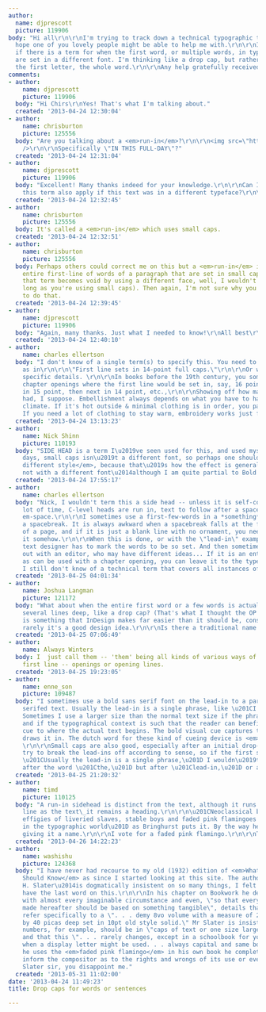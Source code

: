 ```yaml
---
author:
  name: djprescott
  picture: 119906
body: "Hi all\r\n\r\nI'm trying to track down a technical typographic term, that I
  hope one of you lovely people might be able to help me with.\r\n\r\nI'm wondering
  if there is a term for when the first word, or multiple words, in typeset paragraph
  are set in a different font. I'm thinking like a drop cap, but rather than just
  the first letter, the whole word.\r\n\r\nAny help gratefully received.\r\n\r\nThanks\r\nDan\r\n"
comments:
- author:
    name: djprescott
    picture: 119906
  body: "Hi Chirs\r\nYes! That's what I'm talking about."
  created: '2013-04-24 12:30:04'
- author:
    name: chrisburton
    picture: 125556
  body: "Are you talking about a <em>run-in</em>?\r\n\r\n<img src=\"http://f.cl.ly/items/0x1F0K0o0M2F1h3Q3V1t/Image%202013-04-24%20at%207.26.26%20AM.png\"
    />\r\n\r\nSpecifically \"IN THIS FULL-DAY\"?"
  created: '2013-04-24 12:31:04'
- author:
    name: djprescott
    picture: 119906
  body: "Excellent! Many thanks indeed for your knowledge.\r\n\r\nCan I ask, would
    this term also apply if this text was in a different typeface?\r\n\r\n\r\n"
  created: '2013-04-24 12:32:45'
- author:
    name: chrisburton
    picture: 125556
  body: It's called a <em>run-in</em> which uses small caps.
  created: '2013-04-24 12:32:51'
- author:
    name: chrisburton
    picture: 125556
  body: Perhaps others could correct me on this but a <em>run-in</em> is a group or
    entire first-line of words of a paragraph that are set in small caps. Whether
    that term becomes void by using a different face, well, I wouldn't think so (as
    long as you're using small caps). Then again, I'm not sure why you would want
    to do that.
  created: '2013-04-24 12:39:45'
- author:
    name: djprescott
    picture: 119906
  body: "Again, many thanks. Just what I needed to know!\r\nAll best\r\nDan"
  created: '2013-04-24 12:40:10'
- author:
    name: charles ellertson
  body: "I don't know of a single term(s) to specify this. You need to spell it out,
    as in\r\n\r\n\"First line sets in 14-point full caps.\"\r\n\r\nOr whatever the
    specific details. \r\n\r\nIn books before the 19th century, you sometimes saw
    chapter openings where the first line would be set in, say, 16 point, the next
    in 15 point, then next in 14 point, etc.,\r\n\r\nShowing off how many fonts one
    had, I suppose. Embellishment always depends on what you have to hand, and the
    climate. If it's hot outside & minimal clothing is in order, you paint your face.
    If you need a lot of clothing to stay warm, embroidery works just fine."
  created: '2013-04-24 13:13:23'
- author:
    name: Nick Shinn
    picture: 110193
  body: "SIDE HEAD is a term I\u2019ve seen used for this, and used myself.\r\n\r\nThese
    days, small caps isn\u2019t a different font, so perhaps one should say <em>a
    different style</em>, because that\u2019s how the effect is generally handled,
    not with a different font\u2014although I am quite partial to Bold U&lc side heads."
  created: '2013-04-24 17:55:17'
- author:
    name: charles ellertson
  body: "Nick, I wouldn't term this a side head -- unless it is self-contained. A
    lot of time, C-level heads are run in, text to follow after a space, often am
    em-space.\r\n\r\nI sometimes use a first-few-words in a *something* setting following
    a spacebreak. It is always awkward when a spacebreak falls at the foot or head
    of a page, and if it is just a blank line with no ornament, you need to signal
    it somehow.\r\n\r\nWhen this is done, or with the \"lead-in\" example above, the
    text designer has to mark the words to be so set. And then sometimes argue it
    out with an editor, who may have different ideas... If it is an entire first line,
    as can be used with a chapter opening, you can leave it to the typesetter.\r\n\r\nBut
    I still don't know of a technical term that covers all instances of the technique."
  created: '2013-04-25 04:01:34'
- author:
    name: Joshua Langman
    picture: 121172
  body: "What about when the entire first word or a few words is actually dropped
    several lines deep, like a drop cap? (That's what I thought the OP meant.) This
    is something that InDesign makes far easier than it should be, considering how
    rarely it's a good design idea.\r\n\r\nIs there a traditional name for that?"
  created: '2013-04-25 07:06:49'
- author:
    name: Always Winters
  body: I  just call them -- 'them' being all kinds of various ways of setting the
    first line -- openings or opening lines.
  created: '2013-04-25 19:23:05'
- author:
    name: enne_son
    picture: 109487
  body: "I sometimes use a bold sans serif font on the lead-in to a paragraph of regular
    serifed text. Usually the lead-in is a single phrase, like \u201CI sometime use\u201D.
    Sometimes I use a larger size than the normal text size if the phrase merits it
    and if the typographical context is such that the reader can benefit from a strong
    cue to where the actual text begins. The bold visual cue captures the eye and
    draws it in. The dutch word for these kind of cueing device is <em>blikvanger</em>.
    \r\n\r\nSmall caps are also good, especially after an initial drop-cap. \r\n\r\nI
    try to break the lead-ins off according to sense, so if the first sentence started
    \u201CUsually the lead-in is a single phrase,\u201D I wouldn\u2019t end the lead-in
    after the word \u201Cthe,\u201D but after \u201Clead-in,\u201D or after \u201CUsually.\u201D"
  created: '2013-04-25 21:20:32'
- author:
    name: timd
    picture: 110125
  body: "A run-in sidehead is distinct from the text, although it runs on the same
    line as the text\_it remains a heading.\r\n\r\n\u201CNeoclassical birdbaths and
    effigies of liveried slaves, stable boys and faded pink flamingoes all have counterparts
    in the typographic world\u201D as Bringhurst puts it. By the way he also avoids
    giving it a name.\r\n\r\nI vote for a faded pink flamingo.\r\n\r\nTim"
  created: '2013-04-26 14:22:23'
- author:
    name: washishu
    picture: 124368
  body: "I have never had recourse to my old (1932) edition of <em>What a Compositor
    Should Know</em> as since I started looking at this site. The author\u2014a W.
    H. Slater\u2014is dogmatically insistent on so many things, I felt sure he would
    have the last word on this.\r\n\r\nIn his chapter on Bookwork he deals at length
    with almost every imaginable circumstance and even, \"so that every statement
    made hereafter should be based on something tangible\", details that his remarks
    refer specifically to a \". . . demy 8vo volume with a measure of 22 picas wide
    by 40 picas deep set in 10pt old style solid.\" Mr Slater is insistent that chapter
    numbers, for example, should be in \"caps of text or one size larger roman numerals\"
    and that this \". . . rarely changes, except in a schoolbook for young children
    when a display letter might be used. . . always capital and same body as text.\"\r\n\r\nAlthough
    he uses the <em>faded pink flamingo</em> in his own book he completely fails to
    inform the compositor as to the rights and wrongs of its use or even to name it.\r\n\r\nMr
    Slater sir, you disappoint me."
  created: '2013-05-31 11:02:00'
date: '2013-04-24 11:49:23'
title: Drop caps for words or sentences

---
```

